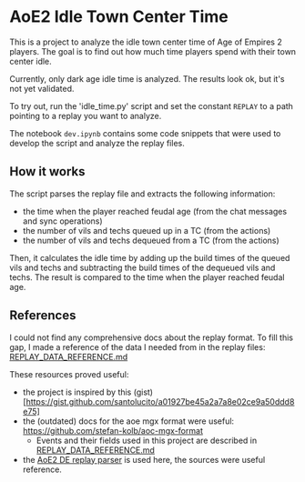 # AoE2 Idle Town Center Time
This is a project to analyze the idle town center time of Age of Empires 2 players. The goal is to find out how much time players spend with their town center idle. 

Currently, only dark age idle time is analyzed. The results look ok, but it's not yet validated.

To try out, run the 'idle_time.py' script and set the constant `REPLAY` to a path pointing to a replay you want to analyze.

The notebook `dev.ipynb` contains some code snippets that were used to develop the script and analyze the replay files.

## How it works

The script parses the replay file and extracts the following information:

- the time when the player reached feudal age (from the chat messages and sync operations)
- the number of vils and techs queued up in a TC (from the actions)
- the number of vils and techs dequeued from a TC (from the actions)

Then, it calculates the idle time by adding up the build times of the queued vils and techs and subtracting the build times of the dequeued vils and techs. The result is compared to the time when the player reached feudal age.

## References
I could not find any comprehensive docs about the replay format. To fill this gap, I made a reference of the data I needed from in the replay files:
[REPLAY_DATA_REFERENCE.md](REPLAY_DATA_REFERENCE.md)

These resources proved useful: 

- the project is inspired by this (gist)[https://gist.github.com/santolucito/a01927be45a2a7a8e02ce9a50ddd8e75]
- the (outdated) docs for the aoe mgx format were useful: https://github.com/stefan-kolb/aoc-mgx-format
  - Events and their fields used in this project are described in [REPLAY_DATA_REFERENCE.md](REPLAY_DATA_REFERENCE.md)
- the [AoE2 DE replay parser](https://github.com/happyleavesaoc/aoc-mgz) is used here, the sources were useful reference.